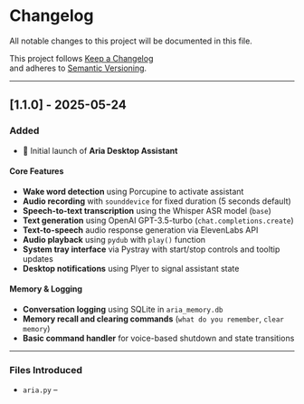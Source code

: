 # Changelog

All notable changes to this project will be documented in this file.

This project follows [Keep a Changelog](https://keepachangelog.com/en/1.0.0/)  
and adheres to [Semantic Versioning](https://semver.org/).

---

## [1.1.0] - 2025-05-24

### Added
- 🎉 Initial launch of **Aria Desktop Assistant**

#### Core Features
- **Wake word detection** using Porcupine to activate assistant
- **Audio recording** with `sounddevice` for fixed duration (5 seconds default)
- **Speech-to-text transcription** using the Whisper ASR model (`base`)
- **Text generation** using OpenAI GPT-3.5-turbo (`chat.completions.create`)
- **Text-to-speech** audio response generation via ElevenLabs API
- **Audio playback** using `pydub` with `play()` function
- **System tray interface** via Pystray with start/stop controls and tooltip updates
- **Desktop notifications** using Plyer to signal assistant state

#### Memory & Logging
- **Conversation logging** using SQLite in `aria_memory.db`
- **Memory recall and clearing commands** (`what do you remember`, `clear memory`)
- **Basic command handler** for voice-based shutdown and state transitions

---

### Files Introduced
- `aria.py` –
